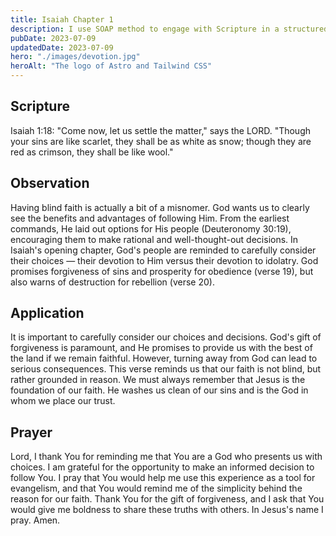 ```yaml
---
title: Isaiah Chapter 1
description: I use SOAP method to engage with Scripture in a structured and meaningful way, allowing it to guide my actions, and strengthen relationship with God.
pubDate: 2023-07-09
updatedDate: 2023-07-09
hero: "./images/devotion.jpg"
heroAlt: "The logo of Astro and Tailwind CSS"
---
```


## Scripture

  

Isaiah 1:18: "Come now, let us settle the matter," says the LORD. "Though your sins are like scarlet, they shall be as white as snow; though they are red as crimson, they shall be like wool."
  

## Observation

Having blind faith is actually a bit of a misnomer. God wants us to clearly see the benefits and advantages of following Him. From the earliest commands, He laid out options for His people (Deuteronomy 30:19), encouraging them to make rational and well-thought-out decisions. In Isaiah's opening chapter, God's people are reminded to carefully consider their choices — their devotion to Him versus their devotion to idolatry. God promises forgiveness of sins and prosperity for obedience (verse 19), but also warns of destruction for rebellion (verse 20).
  


## Application

It is important to carefully consider our choices and decisions. God's gift of forgiveness is paramount, and He promises to provide us with the best of the land if we remain faithful. However, turning away from God can lead to serious consequences. This verse reminds us that our faith is not blind, but rather grounded in reason. We must always remember that Jesus is the foundation of our faith. He washes us clean of our sins and is the God in whom we place our trust.


  

## Prayer

Lord, I thank You for reminding me that You are a God who presents us with choices. I am grateful for the opportunity to make an informed decision to follow You. I pray that You would help me use this experience as a tool for evangelism, and that You would remind me of the simplicity behind the reason for our faith. Thank You for the gift of forgiveness, and I ask that You would give me boldness to share these truths with others. In Jesus's name I pray. Amen.
